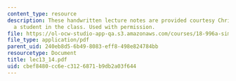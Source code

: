```yaml
---
content_type: resource
description: These handwritten lecture notes are provided courtesy Christina Goddard,
  a student in the class. Used with permission.
file: https://ol-ocw-studio-app-qa.s3.amazonaws.com/courses/18-996a-simplicity-theory-spring-2004/cbef8480cc6ec3126871b9db2a03f644_lec13_14.pdf
file_type: application/pdf
parent_uid: 240eb8d5-6b49-8083-eff8-498e824784bb
resourcetype: Document
title: lec13_14.pdf
uid: cbef8480-cc6e-c312-6871-b9db2a03f644
---
```

